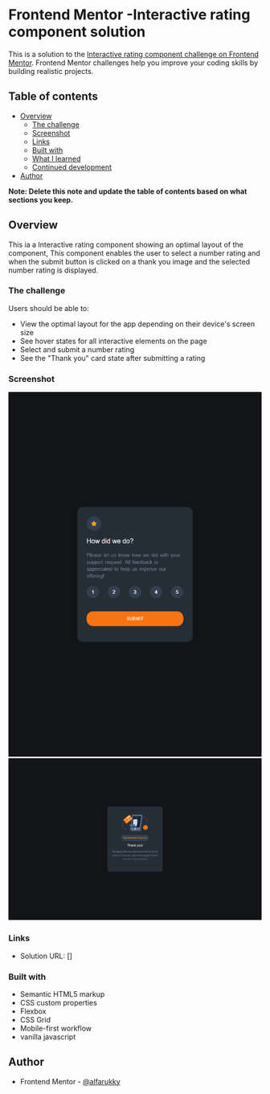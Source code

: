 # Frontend Mentor -Interactive rating component solution

This is a solution to the [Interactive rating component challenge on Frontend Mentor](https://www.frontendmentor.io/challenges/interactive-rating-component-koxpeBUmI). Frontend Mentor challenges help you improve your coding skills by building realistic projects.

## Table of contents

- [Overview](#overview)
  - [The challenge](#the-challenge)
  - [Screenshot](#screenshot)
  - [Links](#links)
  - [Built with](#built-with)
  - [What I learned](#what-i-learned)
  - [Continued development](#continued-development)
- [Author](#author)

**Note: Delete this note and update the table of contents based on what sections you keep.**

## Overview

This ia a Interactive rating component showing an optimal layout of the component, This component enables the user to select a number rating and when the submit button is clicked on a thank you image and the selected number rating is displayed.

### The challenge

Users should be able to:

- View the optimal layout for the app depending on their device's screen size
- See hover states for all interactive elements on the page
- Select and submit a number rating
- See the "Thank you" card state after submitting a rating

### Screenshot

![](./images/screenshot.png)
![](./images/screenshot-2.png)

### Links

- Solution URL: []

### Built with

- Semantic HTML5 markup
- CSS custom properties
- Flexbox
- CSS Grid
- Mobile-first workflow
- vanilla javascript

## Author

- Frontend Mentor - [@alfarukky](https://www.frontendmentor.io/profile/alfarukky)
